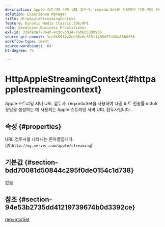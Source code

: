 ```yaml
---
description: Apple 스트리밍 서버 URL 접두사. req=mbrSet을 사용하여 다중 비트 전송률 m3u8 응답을 생성하는 데 사용되는 Apple 스트리밍 서버 URL 접두사입니다.
solution: Experience Manager
title: HttpAppleStreamingContext
feature: Dynamic Media Classic,SDK/API
role: Developer,Business Practitioner
exl-id: 339dada7-064b-4cdc-bd34-76b6053b9965
source-git-commit: 1ec8b59f442eb96c6c3f5f1405d57a38a86bd056
workflow-type: tm+mt
source-wordcount: '64'
ht-degree: 7%

---
```


# HttpAppleStreamingContext{#httpapplestreamingcontext}

Apple 스트리밍 서버 URL 접두사. req=mbrSet을 사용하여 다중 비트 전송률 m3u8 응답을 생성하는 데 사용되는 Apple 스트리밍 서버 URL 접두사입니다.

## 속성 {#properties}

URL 접두사를 나타내는 문자열입니다. (예:`http://my.server.com/apple/streaming`)

## 기본값 {#section-bdd70081d50844c295f0de0154c1d738}

없음

## 참조 {#section-94e53b2735dd41219739674b0d3392ce}

[req=mbrSet](../../../../../is-api/http-ref/image-serving-api-ref/c-http-protocol-reference/c-command-reference/r-req/r-mbrset.md#reference-603d75babde74508a878c27bd4cced73)
